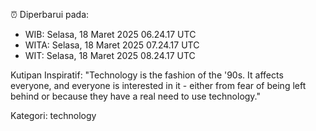 ⏰ Diperbarui pada:
- WIB: Selasa, 18 Maret 2025 06.24.17 UTC
- WITA: Selasa, 18 Maret 2025 07.24.17 UTC
- WIT: Selasa, 18 Maret 2025 08.24.17 UTC

Kutipan Inspiratif:
"Technology is the fashion of the '90s. It affects everyone, and everyone is interested in it - either from fear of being left behind or because they have a real need to use technology."


Kategori: technology

